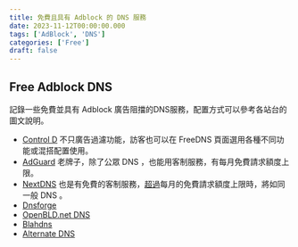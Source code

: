 ```yaml
---
title: 免費且具有 Adblock 的 DNS 服務
date: 2023-11-12T00:00:00.000
tags: ['AdBlock', 'DNS']
categories: ['Free']
draft: false
---
```


## Free Adblock DNS

記錄一些免費並具有 Adblock 廣告阻擋的DNS服務，配置方式可以參考各站台的圖文說明。

- [Control D](https://controld.com/ "Control D")
  不只廣告過濾功能，訪客也可以在 FreeDNS 頁面選用各種不同功能或混搭配置使用。
- [AdGuard](https://adguard-dns.io/zh_tw/public-dns.html "AdGuard")
  老牌子，除了公眾 DNS ，也能用客制服務，有每月免費請求額度上限。
- [NextDNS](https://nextdns.io/zht "NextDNS")
  也是有免費的客制服務，[超過](https://help.nextdns.io/t/p8hmvaw/what-happens-after-300k-queries)每月的免費請求額度上限時，將如同一般 DNS 。
- [Dnsforge](https://dnsforge.de/ "Dnsforge")
- [OpenBLD.net DNS](https://openbld.net/ "OpenBLD.net DNS")
- [Blahdns](https://blahdns.com "Blahdns")
- [Alternate DNS](https://alternate-dns.com/ "Alternate DNS")
